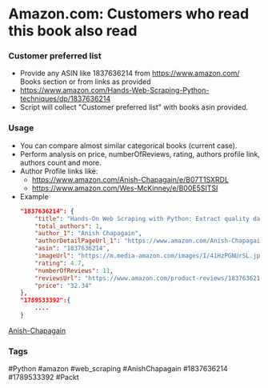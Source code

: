 # Amazon.com: Customers who read this book also read

### Customer preferred list
- Provide any ASIN like 1837636214 from https://www.amazon.com/ Books section or from links as provided
- https://www.amazon.com/Hands-Web-Scraping-Python-techniques/dp/1837636214 
- Script will collect "Customer preferred list" with books asin provided.

### Usage
- You can compare almost similar categorical books (current case).
- Perform analysis on price, numberOfReviews, rating, authors profile link, authors count and more.
- Author Profile links like:
    - https://www.amazon.com/Anish-Chapagain/e/B07T1SXRDL
    - https://www.amazon.com/Wes-McKinney/e/B00E5SITSI
- Example
    ```json
    "1837636214": {
        "title": "Hands-On Web Scraping with Python: Extract quality data from the web using effective Python techniques",
        "total_authors": 1,
        "author_1": "Anish Chapagain",
        "authorDetailPageUrl_1": "https://www.amazon.com/Anish-Chapagain/e/B07T1SXRDL",
        "asin": "1837636214",
        "imageUrl": "https://m.media-amazon.com/images/I/41HzPGNUrSL.jpg",
        "rating": 4.7,
        "numberOfReviews": 11,
        "reviewsUrl": "https://www.amazon.com/product-reviews/1837636214",
        "price": "32.34"
    },
    "1789533392":{
        ....
    }
    ```

<a href="https://www.amazon.com/Anish-Chapagain/e/B07T1SXRDL">Anish-Chapagain</a>

### Tags
#Python #amazon #web_scraping #AnishChapagain #1837636214 #1789533392 #Packt